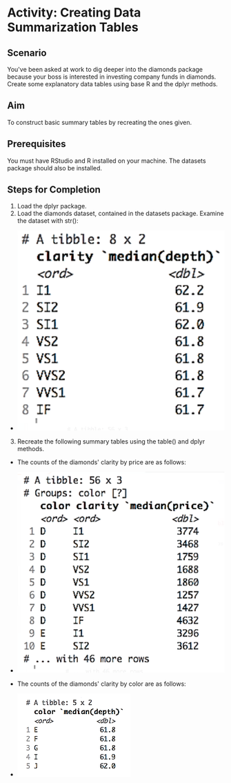 # Activity: Creating Data Summarization Tables
## Scenario

You've been asked at work to dig deeper into the diamonds package because your boss is interested in investing company funds in diamonds. Create some explanatory data tables using base R and the dplyr methods.

## Aim

To construct basic summary tables by recreating the ones given.

## Prerequisites

You must have RStudio and R installed on your machine. The datasets package should also be installed.

## Steps for Completion

1. Load the dplyr package.
2. Load the diamonds dataset, contained in the datasets package. Examine the dataset with str():

- ![alt text](fac1.png "Title")

3. Recreate the following summary tables using the table() and dplyr methods.

- The counts of the diamonds' clarity by price are as follows:

- ![alt text](fac2.png "Title")


- The counts of the diamonds' clarity by color are as follows:


- ![alt text](fac3.png "Title")
